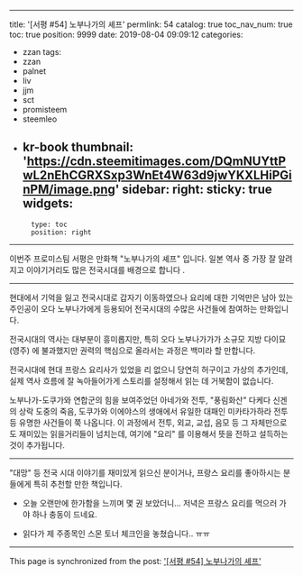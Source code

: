 
---
title: '[서평 #54] 노부나가의 셰프'
permlink: 54
catalog: true
toc_nav_num: true
toc: true
position: 9999
date: 2019-08-04 09:09:12
categories:
- zzan
tags:
- zzan
- palnet
- liv
- jjm
- sct
- promisteem
- steemleo
- kr-book
thumbnail: 'https://cdn.steemitimages.com/DQmNUYttPwL2nEhCGRXSxp3WnEt4W63d9jwYKXLHiPGinPM/image.png'
sidebar:
    right:
        sticky: true
widgets:
    -
        type: toc
        position: right
---


이번주 프로미스팀 서평은 만화책 "노부나가의 셰프" 입니다. 일본 역사 중 가장 잘 알려지고 이야기거리도 많은 전국시대를 배경으로 합니다 .

---

현대에서 기억을 잃고 전국시대로 갑자기 이동하였으나 요리에 대한 기억만은 남아 있는 주인공이 오다 노부나가에게 등용되어 전국시대의 수많은 사건들에 참여하는 만화입니다.

전국시대의 역사는 대부분이 흥미롭지만, 특히 오다 노부나가가가 소규모 지방 다이묘(영주) 에 불과했지만 권력의 핵심으로 올라서는 과정은 백미라 할 만합니다. 

전국시대에 현대 프랑스 요리사가 있었을 리 없으니 당연히 허구이고 가상의 추가인데, 실제 역사 흐름에 잘 녹아들어가게 스토리를 설정해서 읽는 데 거북함이 없습니다.

노부나가-도쿠가와 연합군의 힘을 보여주었던 아네가와 전투, "풍림화산" 다케다 신겐의 상락 도중의 죽음, 도쿠가와 이에야스의 생애에서 유일한 대패인 미카타가하라 전투 등 유명한 사건들이 쭉 나옵니다. 이 과정에서 전투, 외교, 교섭, 음모 등 그 자체만으로도 재미있는 읽을거리들이 넘치는데, 여기에 "요리" 를 이용해서 뜻을 전하고 설득하는 것이 추가됩니다. 

---

"대망" 등 전국 시대 이야기를 재미있게 읽으신 분이거나, 프랑스 요리를 좋아하시는 분들에게 특히 추천할 만한 책입니다. 

* 오늘 오랜만에 한가함을 느끼며 몇 권 보았더니... 저녁은 프랑스 요리를 먹으러 가야 하나 충동이 드네요.

* 읽다가 제 주종목인 스몬 토너 체크인을 놓쳤습니다.. ㅠㅠ

- - -

This page is synchronized from the post: ['[서평 #54] 노부나가의 셰프'](https://steemit.com/@glory7/54)
